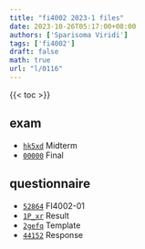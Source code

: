 ```yaml
---
title: "fi4002 2023-1 files"
date: 2023-10-26T05:17:00+08:00
authors: ['Sparisoma Viridi']
tags: ['fi4002']
draft: false
math: true
url: "l/0116"
---
```

{{< toc >}}


## exam
+ [`hk5xd`](https://osf.io/hk5xd) Midterm
+ [`00000`](https://osf.io/00000) Final


## questionnaire
+ [`52864`](https://edunex.itb.ac.id/courses/52864/preview) FI4002-01
+ [`1P_xr`](https://docs.google.com/forms/d/1P_xruHxdJXywdz_b_KIdXjXDScGK2_DlNBcyR8KkOxU/edit) Result
+ [`2gefq`](https://osf.io/2gefq) Template
+ [`44152`](https://zenodo.org/doi/10.5281/zenodo.10044152) Response
